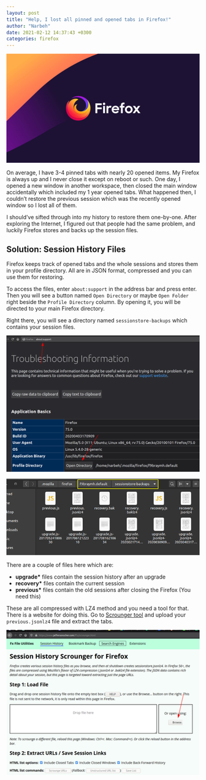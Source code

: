 ```yaml
---
layout: post
title: "Help, I lost all pinned and opened tabs in Firefox!"
author: "Narbeh"
date: 2021-02-12 14:37:43 +0300
categories: firefox
---
```


![](assets/img/firefox-logo.jpg)

On average, I have 3-4 pinned tabs with nearly 20 opened items. My  Firefox is always up and I never close it except on reboot or such. One  day, I opened a new window in another workspace, then closed the main  window accidentally which included my 1 year opened tabs. What happened  then, I couldn’t restore the previous session which was the recently  opened window so I lost all of them. 

I should’ve sifted through into my history to restore them one-by-one. After exploring the Internet, I figured out that people had  the same problem, and luckily Firefox stores and backs up the session  files.

## Solution: Session History Files

Firefox keeps track of opened tabs and the whole sessions and stores  them in your profile directory. All are in JSON format, compressed and  you can use them for restoring.

To access the files, enter `about:support` in the address bar and press enter. Then you will see a button named `Open Directory` or maybe `Open Folder` right beside the `Profile Directory` column. By opening it, you will be directed to your main Firefox directory.

Right there, you will see a directory named `sessionstore-backups` which contains your session files.

![](assets/img/about_firefox.png)

![](assets/img/firefox_data.png)

There are a couple of files here which are:

- **upgrade\*** files contain the session history after an upgrade
- **recovery\*** files contain the current session
- **previous\*** files contain the old sessions after closing the Firefox (You need this)

These are all compressed with LZ4 method and you need a tool for that. There is a website for doing this. Go to [Scrounger tool](https://www.jeffersonscher.com/res/scrounger.html) and upload your `previous.jsonlz4` file and extract the tabs.

![](assets/img/firefox_restore.png)
